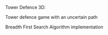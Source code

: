 Tower Defence 3D: 

Tower defence game with an uncertain path

Breadth First Search Algorithm implementation


